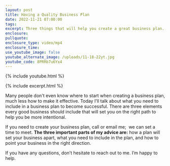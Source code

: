 ```yaml
---
layout: post
title: Having a Quality Business Plan
date: 2022-11-21 07:00:00
tags:
excerpt: Three things that will help you create a great business plan.
enclosure:
pullquote:
enclosure_type: video/mp4
enclosure_time:
use_youtube_image: false
youtube_alternate_image: /uploads/11-18-22yt.jpg
youtube_code: 8PRRb7u6Yx4
---
```

{% include youtube.html %}

{% include excerpt.html %}

Many people don't even know where to start when creating a business plan, much less how to make it effective. Today I'll talk about what you need to include in a business plan to become successful. There are three elements every good business should include that will set you on the right path to help you be more intentional.

If you need to create your business plan, call or email me;&nbsp; we can set a time to meet. **The three important parts of my advice are:** how a plan will set your business apart, what you need to include in the plan, and how to point your business in the right direction.

If you have any questions, don’t hesitate to reach out to me. I’m happy to help.